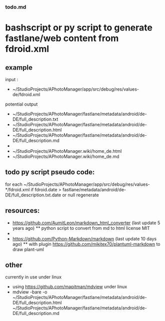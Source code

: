 ### todo.md

# bashscript or py script to generate fastlane/web content from fdroid.xml

## example

input :

* ~/StudioProjects/APhotoManager/app/src/debug/res/values-de/fdroid.xml

potential output

* ~/StudioProjects/APhotoManager/fastlane/metadata/android/de-DE/full_description.txt
* ~/StudioProjects/APhotoManager/fastlane/metadata/android/de-DE/full_description.html
* ~/StudioProjects/APhotoManager/fastlane/metadata/android/de-DE/full_description.md
* 
* ~/StudioProjects/APhotoManager.wiki/home_de.html
* ~/StudioProjects/APhotoManager.wiki/home_de.md

## todo py script pseudo code:

for each ~/StudioProjects/APhotoManager/app/src/debug/res/values-*/fdroid.xml
    if fdroid.date > fastlane/metadata/android/de-DE/full_description.txt.date or null regenerate

## resources:

* https://github.com/AumitLeon/markdown_html_converter (last update 5 years ago)
**  python script to convert from md to html license MIT
*
* https://github.com/Python-Markdown/markdown (last update 10 days ago)
** with plugin https://github.com/mikitex70/plantuml-markdown to draw plant-uml

## other

currently in use under linux

* using https://github.com/mapitman/mdview under linux
* mdview -bare -o ~/StudioProjects/APhotoManager/fastlane/metadata/android/de-DE/full_description.html ~/StudioProjects/APhotoManager/fastlane/metadata/android/de-DE/full_description.md


